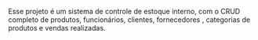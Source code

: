 Esse projeto é um sistema de controle de estoque interno, com o CRUD completo de produtos, funcionários, clientes, fornecedores , categorias de produtos e vendas realizadas.
